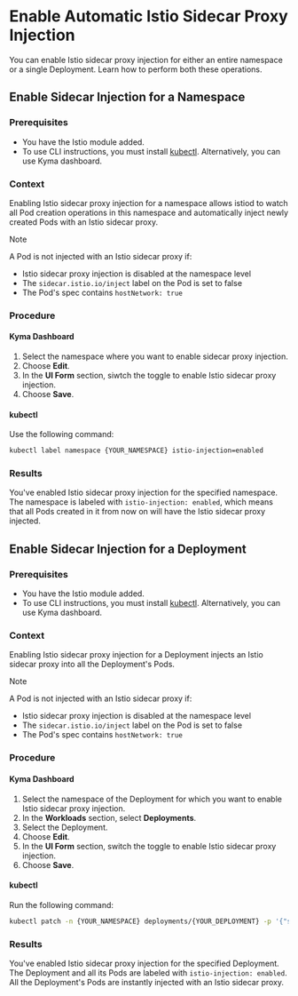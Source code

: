 # Enable Automatic Istio Sidecar Proxy Injection

You can enable Istio sidecar proxy injection for either an entire namespace or a single Deployment. Learn how to perform both these operations.


## Enable Sidecar Injection for a Namespace

### Prerequisites
- You have the Istio module added.
- To use CLI instructions, you must install [kubectl](https://kubernetes.io/docs/tasks/tools/#kubectl). Alternatively, you can use Kyma dashboard.

### Context
Enabling Istio sidecar proxy injection for a namespace allows istiod to watch all Pod creation operations in this namespace and automatically inject newly created Pods with an Istio sidecar proxy.

>[!NOTE]
> A Pod is not injected with an Istio sidecar proxy if:
> - Istio sidecar proxy injection is disabled at the namespace level
> - The `sidecar.istio.io/inject` label on the Pod is set to false
> - The Pod's spec contains `hostNetwork: true`

### Procedure

<!-- tabs:start -->
#### **Kyma Dashboard**

1. Select the namespace where you want to enable sidecar proxy injection.
2. Choose **Edit**.
3. In the **UI Form** section, siwtch the toggle to enable Istio sidecar proxy injection.
4. Choose **Save**.

#### **kubectl**

Use the following command:

```bash
kubectl label namespace {YOUR_NAMESPACE} istio-injection=enabled
```
<!-- tabs:end -->

### Results
You've enabled Istio sidecar proxy injection for the specified namespace. The namespace is labeled with `istio-injection: enabled`, which means that all Pods created in it from now on will have the Istio sidecar proxy injected.


## Enable Sidecar Injection for a Deployment

### Prerequisites
- You have the Istio module added.
- To use CLI instructions, you must install [kubectl](https://kubernetes.io/docs/tasks/tools/#kubectl). Alternatively, you can use Kyma dashboard.

### Context
Enabling Istio sidecar proxy injection for a Deployment injects an Istio sidecar proxy into all the Deployment's Pods.

>[!NOTE]
> A Pod is not injected with an Istio sidecar proxy if:
> - Istio sidecar proxy injection is disabled at the namespace level
> - The `sidecar.istio.io/inject` label on the Pod is set to false
> - The Pod's spec contains `hostNetwork: true`

### Procedure

<!-- tabs:start -->

#### **Kyma Dashboard**

1. Select the namespace of the Deployment for which you want to enable Istio sidecar proxy injection.
2. In the **Workloads** section, select **Deployments**.
3. Select the Deployment. 
4. Choose **Edit**.
5. In the **UI Form** section, switch the toggle to enable Istio sidecar proxy injection.
6. Choose **Save**.

#### **kubectl**

Run the following command:

```bash
kubectl patch -n {YOUR_NAMESPACE} deployments/{YOUR_DEPLOYMENT} -p '{"spec":{"template":{"metadata":{"labels":{"sidecar.istio.io/inject":"true"}}}}}'
```

<!-- tabs:end -->

### Results

You've enabled Istio sidecar proxy injection for the specified Deployment. The Deployment and all its Pods are labeled with `istio-injection: enabled`. All the Deployment's Pods are instantly injected with an Istio sidecar proxy.